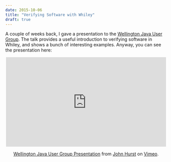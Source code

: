 ```yaml
---
date: 2015-10-06
title: "Verifying Software with Whiley"
draft: true
---
```


A couple of weeks back, I gave a presentation to the <a href="http://wellingtonjug.org.nz/">Wellington Java User Group</a>.  The talk provides a useful introduction to verifying software in Whiley, and shows a bunch of interesting examples.  Anyway, you can see the presentation here:

<center>
<iframe src="https://player.vimeo.com/video/141382451" width="500" height="281" frameborder="0" webkitallowfullscreen mozallowfullscreen allowfullscreen></iframe> <p><a href="https://vimeo.com/141382451">Wellington Java User Group Presentation</a> from <a href="https://vimeo.com/user14363918">John Hurst</a> on <a href="https://vimeo.com">Vimeo</a>.</p>
</center>
